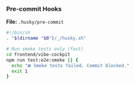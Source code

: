 ### Pre-commit Hooks

**File:** `.husky/pre-commit`

```bash
#!/bin/sh
. "$(dirname "$0")/_/husky.sh"

# Run smoke tests only (fast)
cd frontend/vibe-cockpit
npm run test:e2e:smoke || {
  echo "❌ Smoke tests failed. Commit blocked."
  exit 1
}
```
